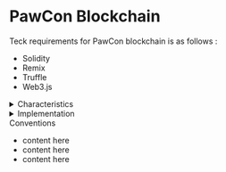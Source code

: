 # PawCon Blockchain
Teck requirements for PawCon blockchain is as follows : 

- Solidity
- Remix
- Truffle
- Web3.js 

<details>
<summary>Characteristics</summary>

- constants are managed under constant directory
- contracts secured with openzeppelin extensions
- contracts verified in Etherscan(testnet)
- tips and tricks to lower gas fee : (list here)
</details>

<details>
<summary>Implementation</summary>

<ul>
    <li> Basics
        <ul>
            <li>Sending/Receiving Ether</li>
            <li>Whitelist</li>
            <li>Reveal</li>
            <li>Presale for whitelist</li>
        </ul>
    </li>
    <li> Further
        <ul>
            <li>Payment split </li>
            <li>Ticketing</li>
            <li>Voting </li>
            <li>Royalty</li>
            <li>Dynamic price</li>
            <li>Dynamic minting</li>
            <li>Free minting</li>
            <li>First come first mint</li>
        </ul>
    </li>
</ul>

</details>

<summary>Conventions</summary>

- content here
- content here
- content here
</details>



